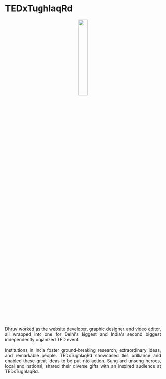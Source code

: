 # TEDxTughlaqRd

<div align="center"><img src="https://dhruvavdhesh.in/img/tedxtughlaqrd-github.png" width="25%" height="auto"></div>

<p align="justify">Dhruv worked as the website developer, graphic designer, and video editor, all wrapped into one for Delhi's biggest and India's second biggest independently organized TED event.<br><br>Institutions in India foster ground-breaking research, extraordinary ideas, and remarkable people. TEDxTughlaqRd showcased this brilliance and enabled these great ideas to be put into action. Sung and unsung heroes, local and national, shared their diverse gifts with an inspired audience at TEDxTughlaqRd.</p>
